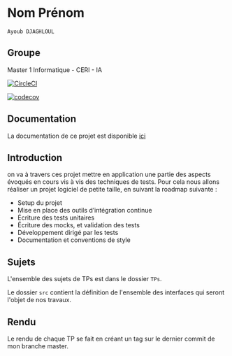 # Nom Prénom

`Ayoub DJAGHLOUL`

## Groupe

Master 1 Informatique - CERI - IA

[![CircleCI](https://circleci.com/gh/ayoub-djaghloul/ceri-m1-techniques-de-test.svg?style=svg)](https://circleci.com/gh/ayoub-djaghloul/ceri-m1-techniques-de-test)

[![codecov](https://codecov.io/gh/ayoub-djaghloul/ceri-m1-techniques-de-test/branch/master/graph/badge.svg)](https://codecov.io/gh/ayoub-djaghloul/ceri-m1-techniques-de-test)



## Documentation

La documentation de ce projet est disponible [ici](https://ayoub-djaghloul.github.io/ceri-m1-techniques-de-test/)


## Introduction

on va à travers ces projet mettre en application une partie des aspects évoqués en cours vis à vis des techniques de tests.
Pour cela nous allons réaliser un projet logiciel de petite taille, en suivant la roadmap suivante :
- Setup du projet
- Mise en place des outils d’intégration continue
- Écriture des tests unitaires
- Écriture des mocks, et validation des tests
- Développement dirigé par les tests
- Documentation et conventions de style



## Sujets

L'ensemble des sujets de TPs est dans le dossier `TPs`.

Le dossier `src` contient la définition de l'ensemble des interfaces qui seront l'objet de nos travaux.


## Rendu

Le rendu de chaque TP se fait en créant un tag sur le dernier commit de mon branche master.
